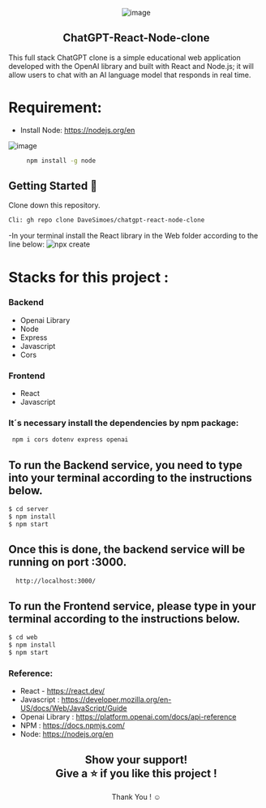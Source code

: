 <div align="center">
 
![image](https://github.com/DaveSimoes/chatgpt-react-node-clone/assets/109705197/655133f3-abf4-4833-b8c3-b5fb90b2e9ba)

</div> 




<h2 align="center">
 ChatGPT-React-Node-clone
</h2>


This full stack ChatGPT clone is a simple educational web application developed with the OpenAI library and built with React and Node.js; it will allow users to chat with an AI language model that responds in real time.


# Requirement:
- Install Node: https://nodejs.org/en
  
   
![image](https://github.com/DaveSimoes/chatgpt-react-node-clone/assets/109705197/d2861369-d049-42be-b741-b0641fd1c9ac)

```sh
     npm install -g node
  ```

## Getting Started 🚀
Clone down this repository. 
```sh
Cli: gh repo clone DaveSimoes/chatgpt-react-node-clone
```

-In your terminal install the React library in the Web folder according to the line below: 
![npx create](https://github.com/DaveSimoes/chatgpt-react-node-clone/assets/109705197/5b15a35a-fbe7-46cf-81a9-5a64926cd855)


# Stacks for this project :

### Backend
   - Openai Library 
   - Node 
   - Express
   - Javascript
   - Cors
  
### Frontend
   - React 
   - Javascript

### It´s necessary install the dependencies by npm package:

```sh
 npm i cors dotenv express openai
```

## To run the Backend service, you need to type into your terminal according to the instructions below.
```sh
$ cd server
$ npm install
$ npm start
```
## Once this is done, the backend service will be running on port :3000. 
```sh
  http://localhost:3000/
```
## To run the Frontend service, please type in your terminal according to the instructions below.

```sh
$ cd web
$ npm install
$ npm start
```

### Reference:
- React - https://react.dev/
- Javascript : https://developer.mozilla.org/en-US/docs/Web/JavaScript/Guide
- Openai Library : https://platform.openai.com/docs/api-reference
- NPM : https://docs.npmjs.com/
- Node: https://nodejs.org/en
   
<div align="center">
<h2 align= "center">Show your support! </br>
Give a ⭐ if you like this project !</h2>
Thank You ! ☺️
</div>
